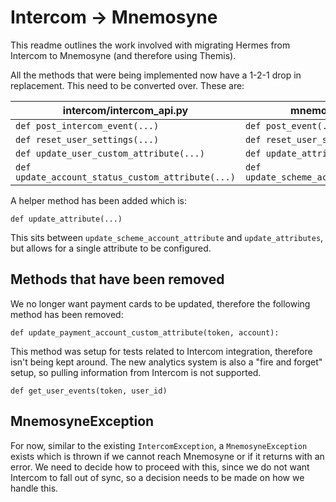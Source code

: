 # Intercom → Mnemosyne

This readme outlines the work involved with migrating Hermes from Intercom to Mnemosyne (and therefore using Themis).

All the methods that were being implemented now have a 1-2-1 drop in replacement. This need to be converted over. These are:

| intercom/intercom_api.py                          | mnemosyne/api.py                           |
|---------------------------------------------------|--------------------------------------------|
| `def post_intercom_event(...)`                    | `def post_event(...)`                      |
| `def reset_user_settings(...)`                    | `def reset_user_settings(...)`             |
| `def update_user_custom_attribute(...)`           | `def update_attributes(...)`               |
| `def update_account_status_custom_attribute(...)` | `def update_scheme_account_attribute(...)` |


A helper method has been added which is:

`def update_attribute(...)`

This sits between `update_scheme_account_attribute` and `update_attributes`, but allows for a single attribute to be configured.

## Methods that have been removed


We no longer want payment cards to be updated, therefore the following method has been removed:

`def update_payment_account_custom_attribute(token, account):`

This method was setup for tests related to Intercom integration, therefore isn't being kept around. The new analytics system is also a "fire and forget" setup, so pulling information from Intercom is not supported.

`def get_user_events(token, user_id)`

## MnemosyneException

For now, similar to the existing `IntercomException`, a `MnemosyneException` exists which is thrown if we cannot reach Mnemosyne or if it returns with an error. We need to decide how to proceed with this, since we do not want Intercom to fall out of sync, so a decision needs to be made on how we handle this.